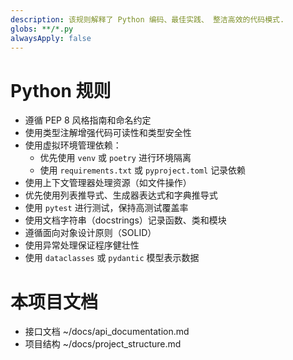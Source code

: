 ```yaml
---
description: 该规则解释了 Python 编码、最佳实践、 整洁高效的代码模式.
globs: **/*.py
alwaysApply: false
---
```


# Python 规则

- 遵循 PEP 8 风格指南和命名约定
- 使用类型注解增强代码可读性和类型安全性
- 使用虚拟环境管理依赖：
  - 优先使用 `venv` 或 `poetry` 进行环境隔离
  - 使用 `requirements.txt` 或 `pyproject.toml` 记录依赖
- 使用上下文管理器处理资源（如文件操作）
- 优先使用列表推导式、生成器表达式和字典推导式
- 使用 `pytest` 进行测试，保持高测试覆盖率
- 使用文档字符串（docstrings）记录函数、类和模块
- 遵循面向对象设计原则（SOLID）
- 使用异常处理保证程序健壮性
- 使用 `dataclasses` 或 `pydantic` 模型表示数据

# 本项目文档
- 接口文档 ~/docs/api_documentation.md
- 项目结构 ~/docs/project_structure.md